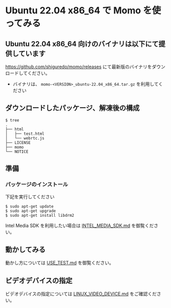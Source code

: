 # Ubuntu 22.04 x86_64 で Momo を使ってみる

## Ubuntu 22.04 x86_64 向けのバイナリは以下にて提供しています

https://github.com/shiguredo/momo/releases にて最新版のバイナリをダウンロードしてください。

- バイナリは、 `momo-<VERSION>_ubuntu-22.04_x86_64.tar.gz` を利用してください

## ダウンロードしたパッケージ、解凍後の構成

```
$ tree
.
├── html
│   ├── test.html
│   └── webrtc.js
├── LICENSE
├── momo
└── NOTICE
```

## 準備

### パッケージのインストール

下記を実行してください

```
$ sudo apt-get update
$ sudo apt-get upgrade
$ sudo apt-get install libdrm2
```

Intel Media SDK を利用したい場合は [INTEL_MEDIA_SDK.md](INTEL_MEDIA_SDK.md) を御覧ください。

## 動かしてみる

動かし方については [USE_TEST.md](USE_TEST.md) を御覧ください。

## ビデオデバイスの指定

ビデオデバイスの指定については [LINUX_VIDEO_DEVICE.md](LINUX_VIDEO_DEVICE.md) をご確認ください。
